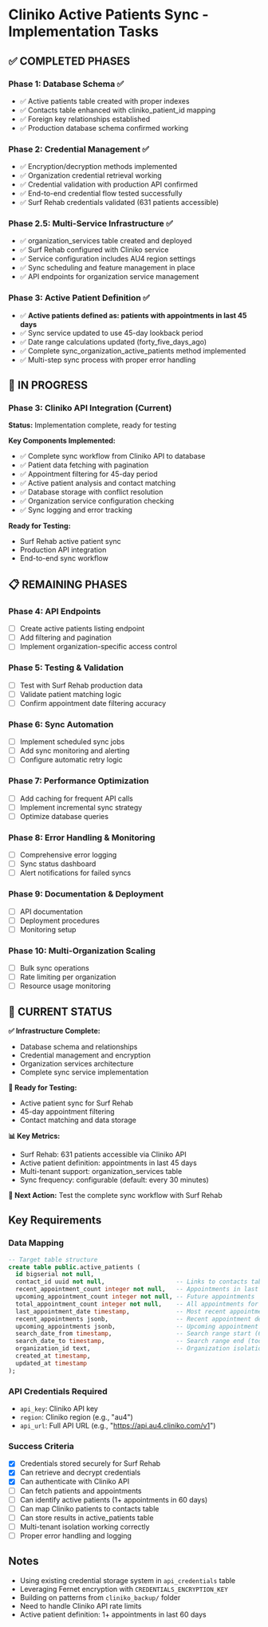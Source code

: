 # Cliniko Active Patients Sync - Implementation Tasks

## ✅ COMPLETED PHASES

### Phase 1: Database Schema ✅ 
- ✅ Active patients table created with proper indexes
- ✅ Contacts table enhanced with cliniko_patient_id mapping 
- ✅ Foreign key relationships established
- ✅ Production database schema confirmed working

### Phase 2: Credential Management ✅
- ✅ Encryption/decryption methods implemented
- ✅ Organization credential retrieval working
- ✅ Credential validation with production API confirmed  
- ✅ End-to-end credential flow tested successfully
- ✅ Surf Rehab credentials validated (631 patients accessible)

### Phase 2.5: Multi-Service Infrastructure ✅
- ✅ organization_services table created and deployed
- ✅ Surf Rehab configured with Cliniko service
- ✅ Service configuration includes AU4 region settings
- ✅ Sync scheduling and feature management in place
- ✅ API endpoints for organization service management

### Phase 3: Active Patient Definition ✅
- ✅ **Active patients defined as: patients with appointments in last 45 days**
- ✅ Sync service updated to use 45-day lookback period
- ✅ Date range calculations updated (forty_five_days_ago)
- ✅ Complete sync_organization_active_patients method implemented
- ✅ Multi-step sync process with proper error handling

## 🔄 IN PROGRESS

### Phase 3: Cliniko API Integration (Current)
**Status:** Implementation complete, ready for testing

**Key Components Implemented:**
- ✅ Complete sync workflow from Cliniko API to database
- ✅ Patient data fetching with pagination
- ✅ Appointment filtering for 45-day period
- ✅ Active patient analysis and contact matching
- ✅ Database storage with conflict resolution
- ✅ Organization service configuration checking
- ✅ Sync logging and error tracking

**Ready for Testing:**
- Surf Rehab active patient sync
- Production API integration
- End-to-end sync workflow

## 📋 REMAINING PHASES

### Phase 4: API Endpoints
- [ ] Create active patients listing endpoint
- [ ] Add filtering and pagination
- [ ] Implement organization-specific access control

### Phase 5: Testing & Validation 
- [ ] Test with Surf Rehab production data
- [ ] Validate patient matching logic
- [ ] Confirm appointment date filtering accuracy

### Phase 6: Sync Automation
- [ ] Implement scheduled sync jobs  
- [ ] Add sync monitoring and alerting
- [ ] Configure automatic retry logic

### Phase 7: Performance Optimization
- [ ] Add caching for frequent API calls
- [ ] Implement incremental sync strategy
- [ ] Optimize database queries

### Phase 8: Error Handling & Monitoring
- [ ] Comprehensive error logging
- [ ] Sync status dashboard
- [ ] Alert notifications for failed syncs

### Phase 9: Documentation & Deployment
- [ ] API documentation
- [ ] Deployment procedures
- [ ] Monitoring setup

### Phase 10: Multi-Organization Scaling
- [ ] Bulk sync operations
- [ ] Rate limiting per organization
- [ ] Resource usage monitoring

## 🎯 CURRENT STATUS

**✅ Infrastructure Complete:**
- Database schema and relationships
- Credential management and encryption
- Organization services architecture
- Complete sync service implementation

**🔄 Ready for Testing:**
- Active patient sync for Surf Rehab
- 45-day appointment filtering
- Contact matching and data storage

**📊 Key Metrics:**
- Surf Rehab: 631 patients accessible via Cliniko API
- Active patient definition: appointments in last 45 days
- Multi-tenant support: organization_services table
- Sync frequency: configurable (default: every 30 minutes)

**🎯 Next Action:** Test the complete sync workflow with Surf Rehab

## Key Requirements

### Data Mapping
```sql
-- Target table structure
create table public.active_patients (
  id bigserial not null,
  contact_id uuid not null,                    -- Links to contacts table
  recent_appointment_count integer not null,   -- Appointments in last 60 days
  upcoming_appointment_count integer not null, -- Future appointments
  total_appointment_count integer not null,    -- All appointments for patient
  last_appointment_date timestamp,             -- Most recent appointment
  recent_appointments jsonb,                   -- Recent appointment details
  upcoming_appointments jsonb,                 -- Upcoming appointment details
  search_date_from timestamp,                  -- Search range start (60 days ago)
  search_date_to timestamp,                    -- Search range end (today)
  organization_id text,                        -- Organization isolation
  created_at timestamp,
  updated_at timestamp
);
```

### API Credentials Required
- `api_key`: Cliniko API key
- `region`: Cliniko region (e.g., "au4") 
- `api_url`: Full API URL (e.g., "https://api.au4.cliniko.com/v1")

### Success Criteria
- [x] Credentials stored securely for Surf Rehab
- [x] Can retrieve and decrypt credentials
- [x] Can authenticate with Cliniko API
- [ ] Can fetch patients and appointments
- [ ] Can identify active patients (1+ appointments in 60 days)
- [ ] Can map Cliniko patients to contacts table
- [ ] Can store results in active_patients table
- [ ] Multi-tenant isolation working correctly
- [ ] Proper error handling and logging

## Notes
- Using existing credential storage system in `api_credentials` table
- Leveraging Fernet encryption with `CREDENTIALS_ENCRYPTION_KEY`
- Building on patterns from `cliniko_backup/` folder
- Need to handle Cliniko API rate limits
- Active patient definition: 1+ appointments in last 60 days 